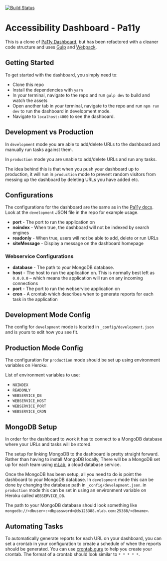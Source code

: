 [![Build Status](https://travis-ci.org/Pushedskydiver/pa11y-dashboard.png?branch=master)](https://travis-ci.org/Pushedskydiver/pa11y-dashboard)

# Accessibility Dashboard - Pa11y

This is a clone of [Pa11y Dashboard](https://github.com/pa11y/pa11y-dashboard), but has been refactored with a cleaner code structure and uses [Gulp](https://gulpjs.com/) and [Webpack](https://webpack.js.org/).

## Getting Started

To get started with the dashboard, you simply need to:

* Clone this repo
* Install the dependencies with `yarn`
* In your terminal, navigate to the repo and run `gulp dev` to build and watch the assets
* Open another tab in your terminal, navigate to the repo and run `npm run dev` to run the dashboard in development mode.
* Navigate to `localhost:4000` to see the dashboard.

## Development vs Production

In `development` mode you are able to add/delete URLs to the dashboard and manually run tasks against them.

In `production` mode you are unable to add/delete URLs and run any tasks.

The idea behind this is that when you push your dashboard up to production, it will run in `production` mode to prevent random visitors from messing up the dashboard by deleting URLs you have added etc.

## Configurations

The configurations for the dashboard are the same as in the [Pa11y docs](https://github.com/pa11y/pa11y-dashboard#configurations). Look at the `development` JSON file in the repo for example usage.

* **port** - The port to run the application on
* **noindex** - When true, the dashboard will not be indexed by search engines
* **readonly** - When true, users will not be able to add, delete or run URLs
* **siteMessage** - Display a message on the dashboard homepage

### Webservice Configurations

* **database** - The path to your MongoDB database.
* **host** - The host to run the application on. This is normally best left as `0.0.0.0` – which means the application will run on any incoming connections
* **port** - The port to run the webservice application on
* **cron** - A crontab which describes when to generate reports for each task in the application

## Development Mode Config

The config for `development` mode is located in `_config/development.json` and is yours to edit how you see fit.

## Production Mode Config

The configuration for `production` mode should be set up using environment variables on Heroku.

List of environment variables to use:

* `NOINDEX`
* `READONLY`
* `WEBSERVICE_DB`
* `WEBSERVICE_HOST`
* `WEBSERVICE_PORT`
* `WEBSERVICE_CRON`

## MongoDB Setup

In order for the dashboard to work it has to connect to a MongoDB database where your URLs and tasks will be stored.

The setup for linking MongoDB to the dashboard is pretty straight forward. Rather than having to install MongoDB locally, There will be a MongoDB set up for each team using [mLab](https://mlab.com/home), a cloud database service.

Once the MongoDB has been setup, all you need to do is point the dashboard to your MongoDB database. In `development` mode this can be done by changing the database path in `_config/development.json`. in `production` mode this can be set in using an environment variable on Heroku called `WEBSERVICE_DB`.

The path to your MongoDB database should look something like `mongodb://<dbuser>:<dbpassword>@ds125388.mlab.com:25388/<dbname>`.

## Automating Tasks

To automatically generate reports for each URL on your dashboard, you can set a crontab in your configuration to create a schedule of when the reports should be generated. You can use [crontab.guru](https://crontab.guru/) to help you create your crontab. The format of a crontab should look similar to `* * * * *`.
